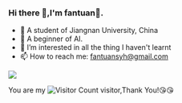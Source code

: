 ### Hi there 👋,I'm fantuan🍙.

- 🏫 A student of Jiangnan University, China
- 🌱 A beginner of AI.
- 💬 I’m interested in all the thing I haven't learnt
- 📫 How to reach me: fantuansyh@gmail.com

![](https://github-readme-stats.vercel.app/api?username=shinejjy&show_icons=true&theme=transparent)

You are my ![Visitor Count](https://profile-counter.glitch.me/shinejjy/count.svg) visitor,Thank You!:kissing_heart::kissing_heart:
